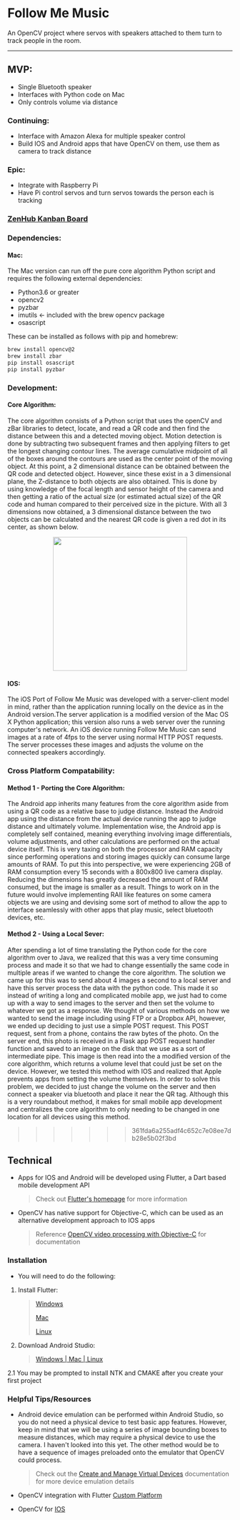 # Follow Me Music
An OpenCV project where servos with speakers attached to them turn to track people in the room.
___

## MVP:
* Single Bluetooth speaker
* Interfaces with Python code on Mac
* Only controls volume via distance

### Continuing:
* Interface with Amazon Alexa for multiple speaker control
* Build IOS and Android apps that have OpenCV on them, use them as camera to track distance

### Epic:
* Integrate with Raspberry Pi
* Have Pi control servos and turn servos towards the person each is tracking

### [ZenHub Kanban Board](https://app.zenhub.com/workspace/o/cjlasley/followmemusic/boards?repos=129161238)

### Dependencies:

#### Mac:
The Mac version can run off the pure core algorithm Python script and requires the following external dependencies:
- Python3.6 or greater
- opencv2
- pyzbar
- imutils <- included with the brew opencv package
- osascript

These can be installed as follows with pip and homebrew:
```sh
brew install opencv@2
brew install zbar
pip install osascript
pip install pyzbar
```

### Development:

#### Core Algorithm:
The core algorithm consists of a Python script that uses the openCV and zBar libraries to detect, locate, and read a QR code and then find the distance between this and a detected moving object. Motion detection is done by subtracting two subsequent frames and then applying filters to get the longest changing contour lines. The average cumulative midpoint of all of the boxes around the contours are used as the center point of the moving object. At this point, a 2 dimensional distance can be obtained between the QR code and detected object. However, since these exist in a 3 dimensional plane, the Z-distance to both objects are also obtained. This is done by using knowledge of the focal length and sensor height of the camera and then getting a ratio of the actual size (or estimated actual size) of the QR code and human compared to their perceived size in the picture. With all 3 dimensions now obtained, a 3 dimensional distance between the two objects can be calculated and the nearest QR code is given a red dot in its center, as shown below.
<div style="text-align:center">
<img src="README_Media/qrToMovementTracking.gif" width=300></img>
</div>

#### IOS:
The iOS Port of Follow Me Music was developed with a server-client model in mind, rather than the application running locally on the device as in the Android version.The server application is a modified version of the Mac OS X Python application; this version also runs a web server over the running computer's network. An iOS device running Follow Me Music can send images at a rate of 4fps to the server using normal HTTP POST requests. The server processes these images and adjusts the volume on the connected speakers accordingly.

### Cross Platform Compatability:

#### Method 1 - Porting the Core Algorithm:

The Android app inherits many features from the core algorithm aside from using a QR code as a relative base to judge distance. Instead the Android app using the distance from the actual device running the app to judge distance and ultimately volume. Implementation wise, the Android app is completely self contained, meaning everything involving image differentials, volume adjustments, and other calculations are performed on the actual device itself. This is very taxing on both the processor and RAM capacity since performing operations and storing images quickly can consume large amounts of RAM. To put this into perspective, we were experiencing 2GB of RAM consumption every 15 seconds with a 800x800 live camera display. Reducing the dimensions has greatly decreased the amount of RAM consumed, but the image is smaller as a result. Things to work on in the future would involve implementing RAII like features on some camera objects we are using and devising some sort of method to allow the app to interface seamlessly with other apps that play music, select bluetooth devices, etc. 

#### Method 2 - Using a Local Sever:
After spending a lot of time translating the Python code for the core algorithm over to Java, we realized that this was a very time consuming process and made it so that we had to change essentially the same code in multiple areas if we wanted to change the core algorithm. The solution we came up for this was to send about 4 images a second to a local server and have this server process the data with the python code. This made it so instead of writing a long and complicated mobile app, we just had to come up with a way to send images to the server and then set the volume to whatever we got as a response. We thought of various methods on how we wanted to send the image including using FTP or a Dropbox API, however, we ended up deciding to just use a simple POST request. This POST request, sent from a phone, contains the raw bytes of the photo. On the server end, this photo is received in a Flask app POST request handler function and saved to an image on the disk that we use as a sort of intermediate pipe. This image is then read into the a modified version of the core algorithm, which returns a volume level that could just be set on the device. However, we tested this method with IOS and realized that Apple prevents apps from setting the volume themselves. In order to solve this problem, we decided to just change the volume on the server and then connect a speaker via bluetooth and place it near the QR tag. Although this is a very roundabout method, it makes for small mobile app development and centralizes the core algorithm to only needing to be changed in one location for all devices using this method.
>>>>>>> 361fda6a255adf4c652c7e08ee7db28e5b02f3bd

## Technical
* Apps for IOS and Android will be developed using Flutter, a Dart based mobile development API
  > Check out [Flutter's homepage](https://flutter.io/) for more information
* OpenCV has native support for Objective-C, which can be used as an alternative development approach to IOS apps
  > Reference [OpenCV video processing with Objective-C](https://docs.opencv.org/2.4/doc/tutorials/ios/video_processing/video_processing.html) for documentation


### Installation
* You will need to do the following:
1. Install Flutter:

    > [Windows](https://flutter.io/setup-windows/)
    >
    > [Mac](https://flutter.io/setup-macos/)
    >
    > [Linux](https://flutter.io/setup-linux/#update-your-path)

2. Download Android Studio:

    > [Windows | Mac | Linux](https://developer.android.com/studio/index.html#downloads)

  2.1 You may be prompted to install NTK and CMAKE after you create your first project


### Helpful Tips/Resources
* Android device emulation can be performed within Android Studio, so you do not need a physical device to test basic app        features. However, keep in mind that we will be using a series of image bounding boxes to measure distances, which may require a physical device to use the camera. I haven't looked into this yet. The other method would be to have a sequence of images preloaded onto the emulator that OpenCV could process.
    > Check out the [Create and Manage Virtual Devices](https://developer.android.com/studio/run/managing-avds.html) documentation for more device emulation details

* OpenCV integration with Flutter [Custom Platform](https://flutter.io/platform-channels/)
* OpenCV for [IOS](https://docs.opencv.org/2.4/doc/tutorials/ios/video_processing/video_processing.html)
